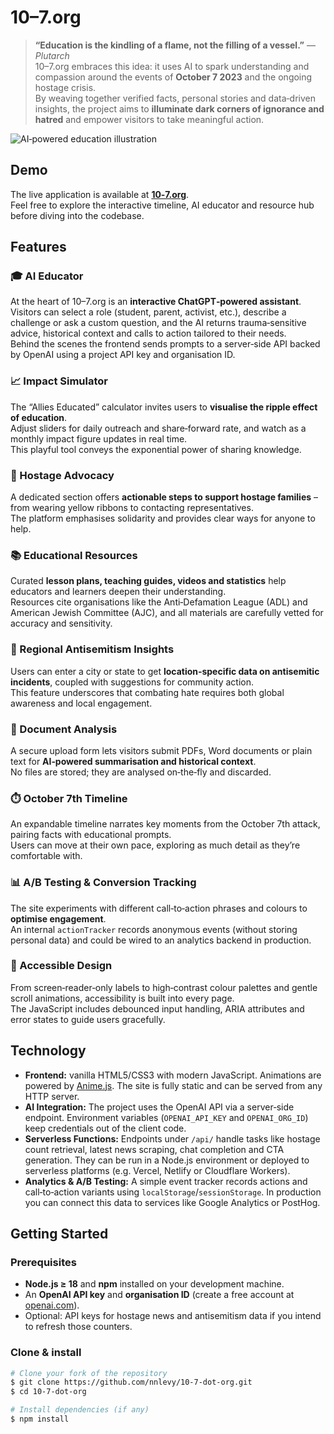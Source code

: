 # 10–7.org

> **“Education is the kindling of a flame, not the filling of a vessel.”** — *Plutarch*  
> 10–7.org embraces this idea: it uses AI to spark understanding and compassion around the events of **October 7 2023** and the ongoing hostage crisis.  
> By weaving together verified facts, personal stories and data‑driven insights, the project aims to **illuminate dark corners of ignorance and hatred** and empower visitors to take meaningful action.

![AI‑powered education illustration](docs/education-ai.png)

## Demo

The live application is available at **[10‑7.org](https://10-7.org)**.  
Feel free to explore the interactive timeline, AI educator and resource hub before diving into the codebase.

## Features

### 🎓 AI Educator

At the heart of 10–7.org is an **interactive ChatGPT‑powered assistant**.  
Visitors can select a role (student, parent, activist, etc.), describe a challenge or ask a custom question, and the AI returns trauma‑sensitive advice, historical context and calls to action tailored to their needs.  
Behind the scenes the frontend sends prompts to a server‑side API backed by OpenAI using a project API key and organisation ID.

### 📈 Impact Simulator

The “Allies Educated” calculator invites users to **visualise the ripple effect of education**.  
Adjust sliders for daily outreach and share‑forward rate, and watch as a monthly impact figure updates in real time.  
This playful tool conveys the exponential power of sharing knowledge.

### 💛 Hostage Advocacy

A dedicated section offers **actionable steps to support hostage families** – from wearing yellow ribbons to contacting representatives.  
The platform emphasises solidarity and provides clear ways for anyone to help.

### 📚 Educational Resources

Curated **lesson plans, teaching guides, videos and statistics** help educators and learners deepen their understanding.  
Resources cite organisations like the Anti‑Defamation League (ADL) and American Jewish Committee (AJC), and all materials are carefully vetted for accuracy and sensitivity.

### 🧭 Regional Antisemitism Insights

Users can enter a city or state to get **location‑specific data on antisemitic incidents**, coupled with suggestions for community action.  
This feature underscores that combating hate requires both global awareness and local engagement.

### 📄 Document Analysis

A secure upload form lets visitors submit PDFs, Word documents or plain text for **AI‑powered summarisation and historical context**.  
No files are stored; they are analysed on‑the‑fly and discarded.

### ⏱️ October 7th Timeline

An expandable timeline narrates key moments from the October 7th attack, pairing facts with educational prompts.  
Users can move at their own pace, exploring as much detail as they’re comfortable with.

### 📊 A/B Testing & Conversion Tracking

The site experiments with different call‑to‑action phrases and colours to **optimise engagement**.  
An internal `actionTracker` records anonymous events (without storing personal data) and could be wired to an analytics backend in production.

### 🧠 Accessible Design

From screen‑reader‑only labels to high‑contrast colour palettes and gentle scroll animations, accessibility is built into every page.  
The JavaScript includes debounced input handling, ARIA attributes and error states to guide users gracefully.

## Technology

- **Frontend:** vanilla HTML5/CSS3 with modern JavaScript.  Animations are powered by [Anime.js](https://animejs.com).  The site is fully static and can be served from any HTTP server.  
- **AI Integration:** The project uses the OpenAI API via a server‑side endpoint.  Environment variables (`OPENAI_API_KEY` and `OPENAI_ORG_ID`) keep credentials out of the client code.  
- **Serverless Functions:** Endpoints under `/api/` handle tasks like hostage count retrieval, latest news scraping, chat completion and CTA generation.  They can be run in a Node.js environment or deployed to serverless platforms (e.g. Vercel, Netlify or Cloudflare Workers).  
- **Analytics & A/B Testing:** A simple event tracker records actions and call‑to‑action variants using `localStorage`/`sessionStorage`.  In production you can connect this data to services like Google Analytics or PostHog.

## Getting Started

### Prerequisites

- **Node.js ≥ 18** and **npm** installed on your development machine.
- An **OpenAI API key** and **organisation ID** (create a free account at [openai.com](https://openai.com)).
- Optional: API keys for hostage news and antisemitism data if you intend to refresh those counters.

### Clone & install

```bash
# Clone your fork of the repository
$ git clone https://github.com/nnlevy/10-7-dot-org.git
$ cd 10-7-dot-org

# Install dependencies (if any)
$ npm install
